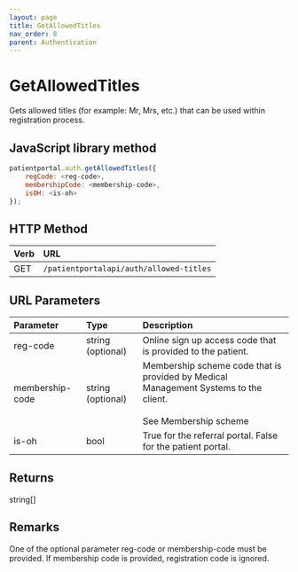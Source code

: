 ```yaml
---
layout: page
title: GetAllowedTitles
nav_order: 8
parent: Authentication
---
```


# GetAllowedTitles

Gets allowed titles (for example: Mr, Mrs, etc.) that can be used within registration process.

## JavaScript library method

```javascript
patientportal.auth.getAllowedTitles({
    regCode: <reg-code>,
    membershipCode: <membership-code>,
    isOH: <is-oh>
});
```

## HTTP Method

| Verb | URL                                               |
|:-----|:--------------------------------------------------|
| GET | `/patientportalapi/auth/allowed-titles` |

## URL Parameters

| Parameter | Type   | Description                                                 |
|:----------|:-------|:------------------------------------------------------------|
| reg-code | string (optional) | Online sign up access code that is provided to the patient. |
| membership-code | string (optional) | Membership scheme code that is provided by Medical Management Systems to the client.<br><br>See Membership scheme |
| is-oh | bool | True for the referral portal. False for the patient portal. |

## Returns

string\[\]

## Remarks

One of the optional parameter reg-code or membership-code must be provided. If membership code is provided, registration code is ignored.
